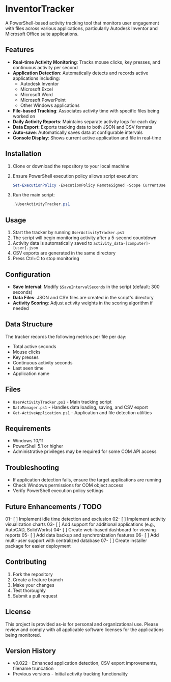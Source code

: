 # InventorTracker

A PowerShell-based activity tracking tool that monitors user engagement with files across various applications, particularly Autodesk Inventor and Microsoft Office suite applications.

## Features

- **Real-time Activity Monitoring**: Tracks mouse clicks, key presses, and continuous activity per second
- **Application Detection**: Automatically detects and records active applications including:
  - Autodesk Inventor
  - Microsoft Excel
  - Microsoft Word
  - Microsoft PowerPoint
  - Other Windows applications
- **File-based Tracking**: Associates activity time with specific files being worked on
- **Daily Activity Reports**: Maintains separate activity logs for each day
- **Data Export**: Exports tracking data to both JSON and CSV formats
- **Auto-save**: Automatically saves data at configurable intervals
- **Console Display**: Shows current active application and file in real-time

## Installation

1. Clone or download the repository to your local machine
2. Ensure PowerShell execution policy allows script execution:

   ```powershell
   Set-ExecutionPolicy -ExecutionPolicy RemoteSigned -Scope CurrentUser
   ```

3. Run the main script:

   ```powershell
   .\UserActivityTracker.ps1
   ```

## Usage

1. Start the tracker by running `UserActivityTracker.ps1`
2. The script will begin monitoring activity after a 5-second countdown
3. Activity data is automatically saved to `activity_data-[computer]-[user].json`
4. CSV exports are generated in the same directory
5. Press Ctrl+C to stop monitoring

## Configuration

- **Save Interval**: Modify `$SaveIntervalSeconds` in the script (default: 300 seconds)
- **Data Files**: JSON and CSV files are created in the script's directory
- **Activity Scoring**: Adjust activity weights in the scoring algorithm if needed

## Data Structure

The tracker records the following metrics per file per day:

- Total active seconds
- Mouse clicks
- Key presses
- Continuous activity seconds
- Last seen time
- Application name

## Files

- `UserActivityTracker.ps1` - Main tracking script
- `DataManager.ps1` - Handles data loading, saving, and CSV export
- `Get-ActiveApplication.ps1` - Application and file detection utilities

## Requirements

- Windows 10/11
- PowerShell 5.1 or higher
- Administrative privileges may be required for some COM API access

## Troubleshooting

- If application detection fails, ensure the target applications are running
- Check Windows permissions for COM object access
- Verify PowerShell execution policy settings

## Future Enhancements / TODO

01- [ ] Implement idle time detection and exclusion
02- [ ] Implement activity visualization charts
03- [ ] Add support for additional applications (e.g., AutoCAD, SolidWorks)
04- [ ] Create web-based dashboard for viewing reports
05- [ ] Add data backup and synchronization features
06- [ ] Add multi-user support with centralized database
07- [ ] Create installer package for easier deployment


## Contributing

1. Fork the repository
2. Create a feature branch
3. Make your changes
4. Test thoroughly
5. Submit a pull request

## License

This project is provided as-is for personal and organizational use. Please review and comply with all applicable software licenses for the applications being monitored.

## Version History

- v0.022 - Enhanced application detection, CSV export improvements, filename truncation
- Previous versions - Initial activity tracking functionality
